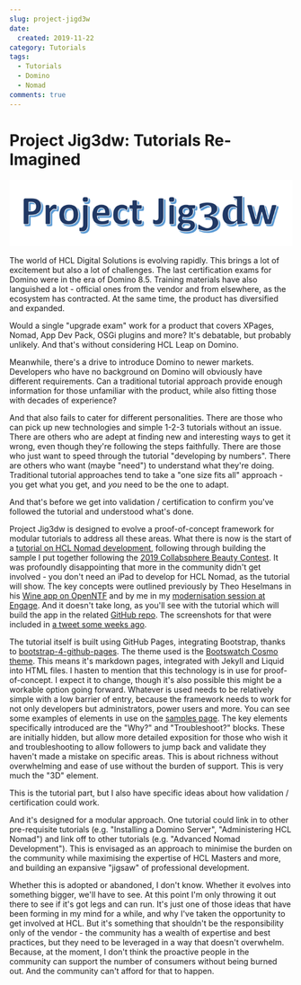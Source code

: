 ```yaml
---
slug: project-jigd3w
date: 
  created: 2019-11-22
category: Tutorials
tags: 
  - Tutorials
  - Domino
  - Nomad
comments: true
---
```


# Project Jig3dw: Tutorials Re-Imagined

![Project Jig3dw](../../images/post-images/2019-11-22-project-jig3dw.png)

The world of HCL Digital Solutions is evolving rapidly. This brings a lot of excitement but also a lot of challenges. The last certification exams for Domino were in the era of Domino 8.5. Training materials have also languished a lot - official ones from the vendor and from elsewhere, as the ecosystem has contracted. At the same time, the product has diversified and expanded.

<!-- more -->

Would a single "upgrade exam" work for a product that covers XPages, Nomad, App Dev Pack, OSGi plugins and more? It's debatable, but probably unlikely. And that's without considering HCL Leap on Domino.

Meanwhile, there's a drive to introduce Domino to newer markets. Developers who have no background on Domino will obviously have different requirements. Can a traditional tutorial approach provide enough information for those unfamiliar with the product, while also fitting those with decades of experience?

And that also fails to cater for different personalities. There are those who can pick up new technologies and simple 1-2-3 tutorials without an issue. There are others who are adept at finding new and interesting ways to get it wrong, even though they're following the steps faithfully. There are those who just want to speed through the tutorial "developing by numbers". There are others who want (maybe "need") to understand what they're doing. Traditional tutorial approaches tend to take a "one size fits all" approach - you get what you get, and _you_ need to be the one to adapt.

And that's before we get into validation / certification to confirm you've followed the tutorial and understood what's done.

Project Jig3dw is designed to evolve a proof-of-concept framework for modular tutorials to address all these areas. What there is now is the start of a [tutorial on HCL Nomad development](https://paulswithers.github.io/domino_todo/pages/setup/create-images), following through building the sample I put together following the [2019 Collabsphere Beauty Contest](https://collabsphere.org/ug/collabsphere2019.nsf/contest.html). It was profoundly disappointing that more in the community didn't get involved - you don't need an iPad to develop for HCL Nomad, as the tutorial will show. The key concepts were outlined previously by Theo Heselmans in his [Wine app on OpenNTF](https://openntf.org/main.nsf/project.xsp?r=project/Wine%20Tasting) and by me in my [modernisation session at Engage](https://www.slideshare.net/paulswithers1/engage-2019-modernising-your-domino-and-xpages-applications). And it doesn't take long, as you'll see with the tutorial which will build the app in the related [GitHub repo](https://github.com/paulswithers/domino_todo). The screenshots for that were included in [a tweet some weeks ago](https://twitter.com/PaulSWithers/status/1188044204821405697).

The tutorial itself is built using GitHub Pages, integrating Bootstrap, thanks to [bootstrap-4-github-pages](https://nicolas-van.github.io/bootstrap-4-github-pages/). The theme used is the [Bootswatch Cosmo theme](https://bootswatch.com/cosmo/). This means it's markdown pages, integrated with Jekyll and Liquid into HTML files. I hasten to mention that this technology is in use for proof-of-concept. I expect it to change, though it's also possible this might be a workable option going forward. Whatever is used needs to be relatively simple with a low barrier of entry, because the framework needs to work for not only developers but administrators, power users and more. You can see some examples of elements in use on the [samples page](https://paulswithers.github.io/domino_todo/samples). The key elements specifically introduced are the "Why?" and "Troubleshoot?" blocks. These are initially hidden, but allow more detailed exposition for those who wish it and troubleshooting to allow followers to jump back and validate they haven't made a mistake on specific areas. This is about richness without overwhelming and ease of use without the burden of support. This is very much the "3D" element.

This is the tutorial part, but I also have specific ideas about how validation / certification could work.

And it's designed for a modular approach. One tutorial could link in to other pre-requisite tutorials (e.g. "Installing a Domino Server", "Administering HCL Nomad") and link off to other tutorials (e.g. "Advanced Nomad Development"). This is envisaged as an approach to minimise the burden on the community while maximising the expertise of HCL Masters and more, and building an expansive "jigsaw" of professional development.

Whether this is adopted or abandoned, I don't know. Whether it evolves into something bigger, we'll have to see. At this point I'm only throwing it out there to see if it's got legs and can run. It's just one of those ideas that have been forming in my mind for a while, and why I've taken the opportunity to get involved at HCL. But it's something that shouldn't be the responsibility only of the vendor - the community has a wealth of expertise and best practices, but they need to be leveraged in a way that doesn't overwhelm. Because, at the moment, I don't think the proactive people in the community can support the number of consumers without being burned out. And the community can't afford for that to happen.